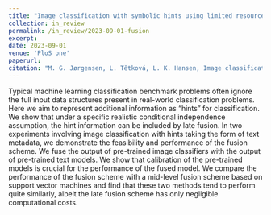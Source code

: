 ```yaml
---
title: "Image classification with symbolic hints using limited resources"
collection: in_review
permalink: /in_review/2023-09-01-fusion
excerpt: 
date: 2023-09-01
venue: 'PloS one'
paperurl: 
citation: "M. G. Jørgensen, L. Tětková, L. K. Hansen, Image classification with symbolic hints using limited resources, PloS one (2024)."
---
```


Typical machine learning classification benchmark problems often ignore the full input data structures present in real-world classification problems. Here we aim to represent additional information as “hints” for classification. We show that under a specific realistic conditional independence assumption, the hint information can be included by late fusion. In two experiments involving image classification with hints taking the form of text metadata, we demonstrate the feasibility and performance of the fusion scheme.
We fuse the output of pre-trained image classifiers with the output of pre-trained text models. We show that calibration of the pre-trained models is crucial for the performance of the fused model. We compare the performance of the fusion scheme with a mid-level fusion scheme based on support vector machines and find that these two methods tend to perform quite similarly, albeit the late fusion scheme has only negligible computational costs.
